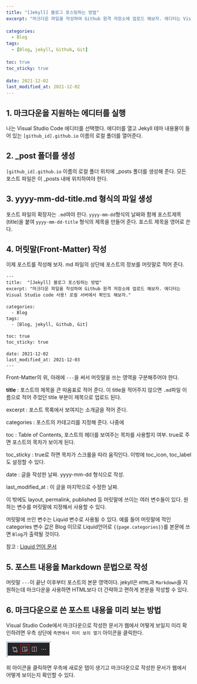 ```yaml
---
title: "[Jekyll] 블로그 포스팅하는 방법"
excerpt: "마크다운 파일을 작성하여 Github 원격 저장소에 업로드 해보자. 에디터는 Visual Studio code 사용! 로컬 서버에서 확인도 해보자."

categories:
  - Blog
tags:
  - [Blog, jekyll, Github, Git]

toc: true
toc_sticky: true

date: 2021-12-02
last_modified_at: 2021-12-02
---
```


## 1. 마크다운을 지원하는 에디터를 실행

나는 Visual Studio Code 에디터를 선택했다. 에디터를 열고 Jekyll 테마 내용물이 들어 있는 `[github_id].github.io` 이름의 로컬 폴더를 열어준다.

## 2. \_post 폴더를 생성

`[github_id].github.io` 이름의 로컬 폴더 위치에 \_posts 폴더를 생성해 준다. 모든 포스트 파일은 이 \_posts 내에 위치하여야 한다.

## 3. yyyy-mm-dd-title.md 형식의 파일 생성

포스트 파일의 확장자는 `.md`여야 한다. `yyyy-mm-dd`형식의 날짜와 함께 포스트제목(title)을 붙여 `yyyy-mm-dd-title` 형식의 제목을 만들어 준다. 포스트 제목을 영어로 쓴다.

## 4. 머릿말(Front-Matter) 작성

이제 포스트를 작성해 보자. md 파일의 상단에 포스트의 정보를 머릿말로 적어 준다.

```
---
title:  "[Jekyll] 블로그 포스팅하는 방법"
excerpt: "마크다운 파일을 작성하여 Github 원격 저장소에 업로드 해보자. 에디터는 Visual Studio code 사용! 로컬 서버에서 확인도 해보자."

categories:
  - Blog
tags:
  - [Blog, jekyll, Github, Git]

toc: true
toc_sticky: true

date: 2021-12-02
last_modified_at: 2021-12-03
---
```

Front-Matter의 위, 아래에 `---`을 써서 머릿말을 쓰는 영역을 구분해주어야 한다.

**title** : 포스트의 제목을 큰 따옴표로 적어 준다. 이 title을 적어주지 않으면 `.md`파일 이름으로 적어 주었던 title 부분이 제목으로 업로드 된다.

excerpt : 포스트 목록에서 보여지는 소개글을 적어 준다.

categories : 포스트의 카테고리를 지정해 준다. 나중에

toc : Table of Contents, 포스트의 헤더를 보여주는 목차를 사용할지 여부. true로 주면 포스트의 목차가 보이게 된다.

toc_sticky : true로 하면 목차가 스크롤을 따라 움직인다. 이밖에 toc_icon, toc_label도 설정할 수 있다.

date : 글을 작성한 날짜. yyyy-mm-dd 형식으로 작성.

last_modified_at : 이 글을 마지막으로 수정한 날짜.

이 밖에도 layout, permalink, published 등 머릿말에 쓰이는 여러 변수들이 있다. 원하는 변수를 머릿말에 지정해서 사용할 수 있다.

머릿말에 쓰인 변수는 Liquid 변수로 사용될 수 있다. 예를 들어 머릿말에 적인 categories 변수 값은 Blog 이므로 Liquid언어로 `{{page.categories}}`를 본문에 쓰면 `Blog`가 출력될 것이다.

참고 : [Liquid 언어 문서](https://shopify.github.io/liquid/)

## 5. 포스트 내용을 Markdown 문법으로 작성

머릿말 `---`이 끝난 이후부터 포스트의 본문 영역이다. jekyll은 `HTML`과 `Markdown`을 지원하는데 마크다운을 사용하면 HTML보다 더 간략하고 편하게 본문을 작성할 수 있다.

## 6. 마크다운으로 쓴 포스트 내용을 미리 보는 방법

Visual Studio Code에서 마크다운으로 작성한 문서가 웹에서 어떻게 보일지 미리 확인하려면 우측 상단에 `측면에서 미리 보이 열기` 아이콘을 클릭한다.

![](2021-12-05-00-23-54.png)

위 아이콘을 클릭하면 우측에 새로운 탭이 생기고 마크다운으로 작성한 문서가 웹에서 어떻게 보이는지 확인할 수 있다.
